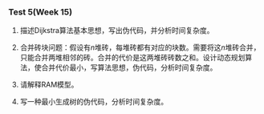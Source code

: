 ### Test 5(Week 15)

1. 描述Dijkstra算法基本思想，写出伪代码，并分析时间复杂度。

2. 合并砖块问题：假设有$n$堆砖，每堆砖都有对应的块数。需要将这$n$堆砖合并，只能合并两堆相邻的砖。合并的代价是这两堆砖砖数之和。设计动态规划算法，使合并代价最小，写算法思想，伪代码，分析时间复杂度。

3. 请解释RAM模型。

4. 写一种最小生成树的伪代码，分析时间复杂度。